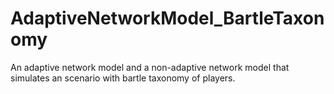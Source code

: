 # AdaptiveNetworkModel_BartleTaxonomy
An adaptive network model and a non-adaptive network model that simulates an scenario with bartle taxonomy of players.
